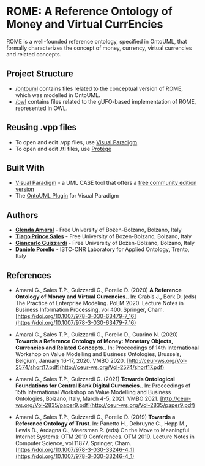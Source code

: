 # ROME: A Reference Ontology of Money and Virtual CurrEncies

ROME is a well-founded reference ontology, specified in OntoUML, that formally characterizes the concept of money, currency, virtual currencies and related concepts. 

## Project Structure

* [/ontouml](/ontouml) contains files related to the conceptual version of ROME, which was modelled in OntoUML.
* [/owl](/owl) contains files related to the gUFO-based implementation of ROME, represented in OWL.


## Reusing .vpp files

* To open and edit .vpp files, use [Visual Paradigm](https://www.visual-paradigm.com)
* To open and edit .ttl files, use [Protégé](https://protege.stanford.edu/)

## Built With

* [Visual Paradigm](https://www.visual-paradigm.com) - a UML CASE tool that offers a [free community edition version](https://www.visual-paradigm.com/download/community.jsp)
* The [OntoUML Plugin](https://github.com/OntoUML/ontouml-vp-plugin) for Visual Paradigm


## Authors

* **[Glenda Amaral](https://www.researchgate.net/profile/Glenda_Amaral)** - Free University of Bozen-Bolzano, Bolzano, Italy
* **[Tiago Prince Sales](https://www.inf.unibz.it/~tpsales/)** - Free University of Bozen-Bolzano, Bolzano, Italy
* **[Giancarlo Guizzardi](http://www.inf.ufes.br/~gguizzardi)** - Free University of Bozen-Bolzano, Bolzano, Italy
* **[Daniele Porello](https://www.researchgate.net/profile/Daniele_Porello)** - ISTC-CNR Laboratory for Applied Ontology, Trento, Italy


## References

- Amaral G., Sales T.P., Guizzardi G., Porello D. (2020) **A Reference Ontology of Money and Virtual Currencies.**. In: Grabis J., Bork D. (eds) The Practice of Enterprise Modeling. PoEM 2020. Lecture Notes in Business Information Processing, vol 400. Springer, Cham. [https://doi.org/10.1007/978-3-030-63479-7_16](https://doi.org/10.1007/978-3-030-63479-7_16)

- Amaral G., Sales T.P., Guizzardi G., Porello D., Guarino N. (2020) **Towards a Reference Ontology of Money: Monetary Objects, Currencies and Related Concepts.**. In: Proceedings of 14th International Workshop on Value Modelling and Business Ontologies, Brussels, Belgium, January 16-17, 2020. VMBO 2020. [http://ceur-ws.org/Vol-2574/short17.pdf](http://ceur-ws.org/Vol-2574/short17.pdf)

- Amaral G., Sales T.P., Guizzardi G. (2021) **Towards Ontological Foundations for Central Bank Digital Currencies.**. In: Proceedings of 15th International Workshop on Value Modelling and Business Ontologies, Bolzano, Italy, March 4-5, 2021. VMBO 2021. [http://ceur-ws.org/Vol-2835/paper9.pdf](http://ceur-ws.org/Vol-2835/paper9.pdf)

- Amaral G., Sales T.P., Guizzardi G., Porello D. (2019) **Towards a Reference Ontology of Trust**. In: Panetto H., Debruyne C., Hepp M., Lewis D., Ardagna C., Meersman R. (eds) On the Move to Meaningful Internet Systems: OTM 2019 Conferences. OTM 2019. Lecture Notes in Computer Science, vol 11877. Springer, Cham. [https://doi.org/10.1007/978-3-030-33246-4_1](https://doi.org/10.1007/978-3-030-33246-4_1)


